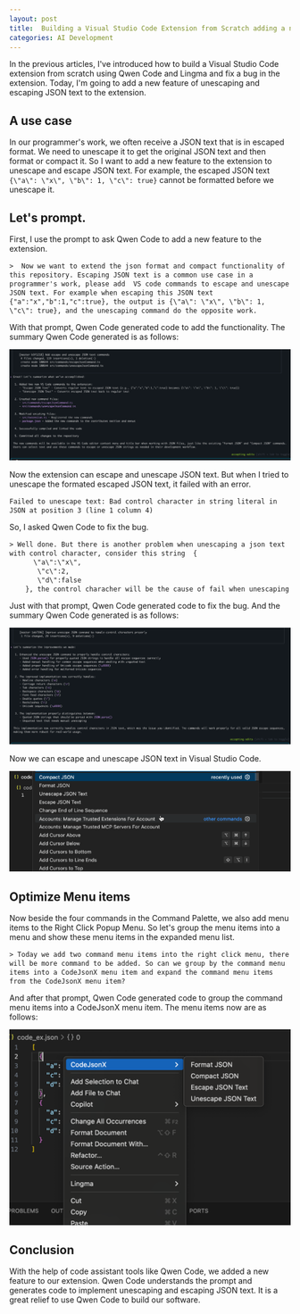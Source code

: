 ```yaml
---
layout: post
title:  Building a Visual Studio Code Extension from Scratch adding a new feature of unescaping and escaping JSON text
categories: AI Development
---
```


In the previous articles, I've introduced how to build a Visual Studio Code extension from scratch using Qwen Code and Lingma and fix a bug in the extension. Today, I'm going to add a new feature of unescaping and escaping JSON text to the extension.

## A use case

In our programmer's work, we often receive a JSON text that is in escaped format. We need to unescape it to get the original JSON text and then format or compact it. So I want to add a new feature to the extension to unescape and escape JSON text. For example, the escaped JSON text `{\"a\": \"x\", \"b\": 1, \"c\": true}` cannot be formatted before we unescape it.

## Let's prompt.

First, I use the prompt to ask Qwen Code to add a new feature to the extension.

```shell
>  Now we want to extend the json format and compact functionality of this repository. Escaping JSON text is a common use case in a programmer's work, please add  VS code commands to escape and unescape JSON text. For example when escaping this JSON text {"a":"x","b":1,"c":true}, the output is {\"a\": \"x\", \"b\": 1, \"c\": true}, and the unescaping command do the opposite work.
```

With that prompt, Qwen Code generated code to add the functionality. The summary Qwen Code generated is as follows:

![Escaping and unescaping summary](/images/build_vscode_ext_qwen/escaping_unescaping_v1_result.png)

Now the extension can escape and unescape JSON text. But when I tried to unescape the formated escaped JSON text, it failed with an error.

```shell
Failed to unescape text: Bad control character in string literal in JSON at position 3 (line 1 column 4)
```

So, I asked Qwen Code to fix the bug.

```shell
> Well done. But there is another problem when unescaping a json text with control character, consider this string  {
      \"a\":\"x\",   
       \"c\":2, 
       \"d\":false                                                      
    }, the control characher will be the cause of fail when unescaping
```
Just with that prompt, Qwen Code generated code to fix the bug. And the summary Qwen Code generated is as follows:

![Fix the unescaping bug within control character](/images/build_vscode_ext_qwen/fix_unescaping_bug.png)

Now we can escape and unescape JSON text in Visual Studio Code.

![Unescape Format Compact escape](/images/build_vscode_ext_qwen/unescape_format_compact_escape.gif)

## Optimize Menu items

Now beside the four commands in the Command Palette, we also add menu items to the Right Click Popup Menu. So let's group the menu items into a menu and show these menu items in the expanded menu list.

```shell
> Today we add two command menu items into the right click menu, there will be more command to be added. So can we group by the command menu items into a CodeJsonX menu item and expand the command menu items from the CodeJsonX menu item?
```

And after that prompt, Qwen Code generated code to group the command menu items into a CodeJsonX menu item. The menu items now are as follows:

![Group by menu items](/images/build_vscode_ext_qwen/group_by_menu_items.png)

## Conclusion

With the help of code assistant tools like Qwen Code, we added a new feature to our extension. Qwen Code understands the prompt and generates code to implement unescaping and escaping JSON text. It is a great relief to use Qwen Code to build our software.

